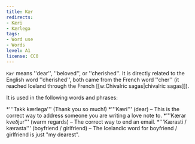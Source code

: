 ```yaml
---
title: Kær
redirects:
- Kæri
- Kærlega
tags:
- Word use
- Words
level: A1
license: CC0
---
```


`Kær` means ''dear'', ''beloved'', or ''cherished''. It is directly related to the English word ''cherished'', both came from the French word ''cher'' (it reached Iceland through the French [[w:Chivalric sagas|chivalric sagas]]).

It is used in the following words and phrases:

*'''Takk kærlega''' (Thank you so much!)
*'''Kæri''' (dear) – This is the correct way to address someone you are writing a love note to.
*'''Kærar kveðjur''' (warm regards) – The correct way to end an email.
*'''Kærasti / kærasta''' (boyfriend / girlfriend) – The Icelandic word for boyfriend / girlfriend is just "my dearest".

